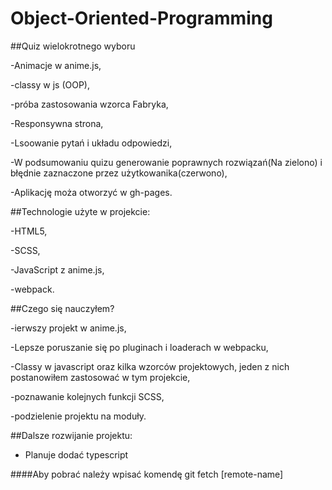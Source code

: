 # Object-Oriented-Programming

##Quiz wielokrotnego wyboru

-Animacje w anime.js,

-classy w js (OOP),

-próba zastosowania wzorca Fabryka,

-Responsywna strona,

-Lsoowanie pytań i układu odpowiedzi,

-W podsumowaniu quizu generowanie poprawnych rozwiązań(Na zielono) i błędnie zaznaczone przez użytkowanika(czerwono),

-Aplikację moża otworzyć w gh-pages.

##Technologie użyte w projekcie:

-HTML5,

-SCSS,

-JavaScript z anime.js,

-webpack.

##Czego się nauczyłem?

-ierwszy projekt w anime.js,

-Lepsze poruszanie się po pluginach i loaderach w webpacku,

-Classy w javascript oraz kilka wzorców projektowych, jeden z nich postanowiłem zastosować w tym projekcie,

-poznawanie kolejnych funkcji SCSS,

-podzielenie projektu na moduły.

##Dalsze rozwijanie projektu:

- Planuje dodać typescript

####Aby pobrać należy wpisać komendę git fetch [remote-name]
